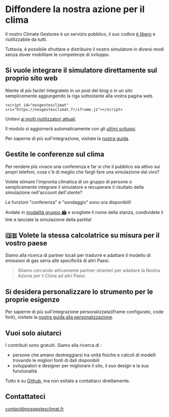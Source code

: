 # Diffondere la nostra azione per il clima

Il nostro Climate Gestures è un servizio pubblico, il suo codice [è
libero](/documentation) e riutilizzabile da tutti.

Tuttavia, è possibile sfruttare e distribuire il nostro simulatore in
diversi modi senza dover mobilitare le competenze di sviluppo.

## Si vuole integrare il simulatore direttamente sul proprio sito web

Niente di più facile! Integratelo in un post del blog o in un sito
semplicemente aggiungendo la riga sottostante alla vostra pagina web.

`<script id="nosgestesclimat" src="https://nosgestesclimat.fr/iframe.js"></script>`

Unitevi [ai molti riutilizzatori
attuali](https://datagir.ademe.fr/apps/nos-gestes-climat/).

Il modulo si aggiornerà automaticamente con gli [ultimi
sviluppi](/nouveautés).

Per saperne di più sull'integrazione, visitate la [nostra
guida](https://github.com/datagir/nosgestesclimat-site/blob/master/PERSONNALISATION.md).

## Gestite le conferenze sul clima

Per rendere più vivace una conferenza e far sì che il pubblico sia
attivo sui propri telefoni, cosa c'è di meglio che fargli fare una
simulazione dal vivo?

Volete stimare l'impronta climatica di un gruppo di persone o
semplicemente integrare il simulatore e recuperare il risultato della
simulazione nell'account dell'utente?

Le funzioni "conferenza" e "sondaggio" sono ora disponibili!

Andate in [modalità gruppo 🏟️](/groupe) e scegliete il nome della
stanza, condividete il link e lanciate la simulazione della partita!

## <span role="img" aria-label="" aria-hidden="true">🇬🇧</span> Volete la stessa calcolatrice su misura per il vostro paese

Siamo alla ricerca di partner locali per tradurre e adattare il modello
di emissioni di gas serra alle specificità di altri Paesi.

> Stiamo cercando attivamente partner stranieri per adattare la Nostra
> Azione per il Clima ad altri Paesi.

## Si desidera personalizzare lo strumento per le proprie esigenze

Per saperne di più sull'integrazione personalizzata<span
lang="en">(iframe</span> configurato, code fork), visitate la [nostra
guida alla
personalizzazione](https://github.com/datagir/nosgestesclimat-site/blob/master/PERSONNALISATION.md).

## Vuoi solo aiutarci

I contributi sono gratuiti. Siamo alla ricerca di :

- persone che amano destreggiarsi tra unità fisiche e calcoli di
  modelli trovando le migliori fonti di dati disponibili
- sviluppatori e designer per migliorare il sito, il suo design e la
  sua funzionalità

Tutto è su
[Github](https://github.com/datagir/?q=nosgestesclimat&type=&language=&sort=),
ma non esitate a contattarci direttamente.

## Contattateci

contact@nosgestesclimat.fr
